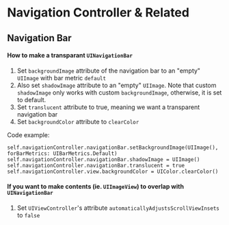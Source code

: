 # Navigation Controller & Related

## Navigation Bar

#### How to make a transparant `UINavigationBar`
1. Set `backgroundImage` attribute of the navigation bar to an "empty" `UIImage` with bar metric `default`
2. Also set `shadowImage` attribute to an "empty" `UIImage`. Note that custom `shadowImage` only works with custom `backgroundImage`, otherwise, it is set to default.
3. Set `translucent` attribute to true, meaning we want a transparent navigation bar
4. Set `backgroundColor` attribute to `clearColor`

Code example:
```
self.navigationController.navigationBar.setBackgroundImage(UIImage(), forBarMetrics: UIBarMetrics.Default)
self.navigationController.navigationBar.shadowImage = UIImage()
self.navigationController.navigationBar.translucent = true
self.navigationController.view.backgroundColor = UIColor.clearColor()
```

#### If you want to make contents (ie. `UIImageView`) to overlap with `UINavigationBar`
1. Set `UIViewController`'s attribute `automaticallyAdjustsScrollViewInsets` to `false`

